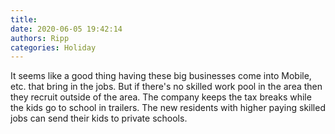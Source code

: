 ```yaml
---
title: 
date: 2020-06-05 19:42:14
authors: Ripp
categories: Holiday
---
```


 It seems like a good thing having these big businesses come into Mobile, etc. that bring in the jobs.  But if there's no skilled work pool in the area then they recruit outside of the area. The company keeps the tax breaks while the kids go to school in trailers.  The new residents with higher paying skilled jobs can send their kids to private schools.